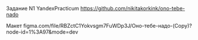 Задание N1 YandexPracticum
https://github.com/nikitakorkink/ono-tebe-nado

Макет 
figma.com/file/RBZctC1Yokvsgm7FuWDp3J/Оно-тебе-надо-(Copy)?node-id=1%3A97&mode=dev